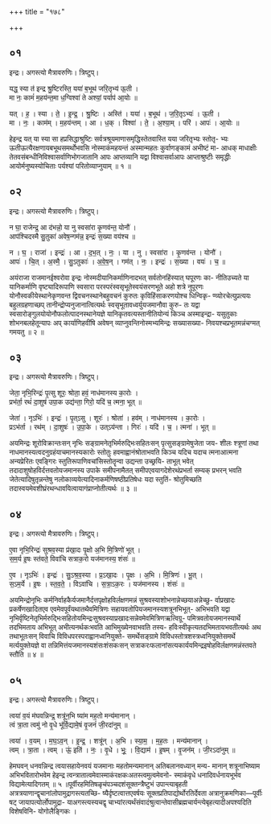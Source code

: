 +++
title = "१७८"

+++


## ०१
इन्द्रः। अगस्त्यो मैत्रावरुणिः। त्रिष्टुप्।

यद्ध॒ स्या त॑ इन्द्र श्रु॒ष्टिरस्ति॒ यया॑ ब॒भूथ॑ जरि॒तृभ्य॑ ऊ॒ती ।  
मा नः॒ कामं॑ म॒हय॑न्त॒मा ध॒ग्विश्वा॑ ते अश्यां॒ पर्याप॑ आ॒योः ॥

यत् । ह॒ । स्या । ते॒ । इ॒न्द्र॒ । श्रु॒ष्टिः । अस्ति॑ । यया॑ । ब॒भूथ॑ । ज॒रि॒तृऽभ्यः॑ । ऊ॒ती ।  
मा । नः॒ । काम॑म् । म॒हय॑न्तम् । आ । ध॒क् । विश्वा॑ । ते॒ । अ॒श्या॒म् । परि॑ । आपः॑ । आ॒योः ॥

हेइन्द्र यत् या स्या सा हप्रसिद्धाश्रुष्टिः सर्वत्रश्रूयमाणासमृद्धिस्तेतवास्ति यया जरितृभ्यः स्तोतृ- भ्यः ऊतीऊत्यैरक्षणायबभूथसमर्थोभवसि नोस्माकंमहयन्तं अस्मान्महतः कुर्वाणङ्कामं अभीष्टं मा- आधक् माधाक्षीः तेतवसंबन्धीनिविश्वासर्वाणिभोगजातानि आपः आप्तव्यानि यद्वा विश्वासर्वाआपः आप्ताश्रुष्टीः समृद्धीः आयोर्मनुष्यस्योचिताः पर्यश्यां परितोव्याप्नुयाम् ॥ १ ॥

## ०२
इन्द्रः। अगस्त्यो मैत्रावरुणिः। त्रिष्टुप्।

न घा॒ राजेन्द्र॒ आ द॑भन्नो॒ या नु स्वसा॑रा कृ॒णव॑न्त॒ योनौ॑ ।  
आप॑श्चिदस्मै सु॒तुका॑ अवेष॒न्गम॑न्न॒ इन्द्रः॑ स॒ख्या वय॑श्च ॥

न । घ॒ । राजा॑ । इन्द्रः॑ । आ । द॒भ॒त् । नः॒ । या । नु । स्वसा॑रा । कृ॒णव॑न्त । योनौ॑ ।  
आपः॑ । चि॒त् । अ॒स्मै॒ । सु॒ऽतुकाः॑ । अ॒वे॒ष॒न् । गम॑त् । नः॒ । इन्द्रः॑ । स॒ख्या । वयः॑ । च॒ ॥

अयंराजा राजमानईश्वरोवा इन्द्रः नोस्मदीयानिकर्माणिनादभत् सर्वतोनहिंस्यात् घपूरणः का- नीतिउच्यते या यानिकर्माणि वृष्ट्यादिरूपाणि स्वसारा परस्परंस्वसृभूतेस्वयंसरणभूते अहो शत्रे नुपूरणः योनौस्वकीयेस्थानेकृणवन्त द्विवचनस्थानेबहुवचनं कुरुतः कृविहिंसाकरणयोश्च धिन्विकृ- ण्व्योरचेत्युप्रत्ययः बहुलग्रहणाच्छप् तानीन्द्रोप्यनुजानात्वित्यर्थः स्वसृभूतावध्वर्युयजमानौवा कुरु- तः यद्वा स्वसारोङ्गुलयोयोनौफलोत्पादनस्थानेयज्ञे यानिकृतवत्यस्तानीतियोन्यं किञ्च अस्माइन्द्रा- यसुतुकाः शोभनबलहेतून्यापः अप् कार्याणिहवींषि अवेषन् व्याप्नुवन्तिनोस्मभ्यमिन्द्रः सख्यासख्या- निवयश्चप्रभूतमन्नंचग्मत् गमयतु ॥ २ ॥

## ०३
इन्द्रः। अगस्त्यो मैत्रावरुणिः। त्रिष्टुप्।

जेता॒ नृभि॒रिन्द्रः॑ पृ॒त्सु शूरः॒ श्रोता॒ हवं॒ नाध॑मानस्य का॒रोः ।  
प्रभ॑र्ता॒ रथं॑ दा॒शुष॑ उपा॒क उद्य॑न्ता॒ गिरो॒ यदि॑ च॒ त्मना॒ भूत् ॥

जेता॑ । नृऽभिः॑ । इन्द्रः॑ । पृ॒त्ऽसु । शूरः॑ । श्रोता॑ । हव॑म् । नाध॑मानस्य । का॒रोः ।  
प्रऽभ॑र्ता । रथ॑म् । दा॒शुषः॑ । उ॒पा॒के । उत्ऽय॑न्ता । गिरः॑ । यदि॑ । च॒ । त्मना॑ । भूत् ॥

अयमिन्द्रः शूरोविक्रान्तःसन् नृभिः सङ्ग्रामनेतृभिर्मरुद्भिःसहितःसन् पृत्सुसङ्ग्रामेषुजेता जय- शीलः श्त्रूणां तथा नाधमानस्यत्वदनुग्रहंयाचमानस्यकारोः स्तोतुः हवमाह्वानंश्रोताभवति किञ्च यदिच यदाच त्मनाआत्मना अन्यप्रेरितः एवङ्गिरः स्तुतिरूपाणिवचांसिस्तोतॄन्वा उद्यन्ता उच्छ्रयि- ताभूत् भवेत् तदादाशुषोहविर्दत्तवतोयजमानस्य उपाके समीपनामैतत् समीपएवयागदेशेरथंप्रभर्ता सम्यक् प्रभरन् भवति जेतेत्यादिषुतृन्नन्तेषु नलोकाव्ययेत्यादिनाकर्मणिषष्ठीप्रतिषेधः यदा स्तुतिं- श्रोतुमिच्छति तदास्वयमेवशीघ्रंरथन्धावयित्वायागंप्राप्नोतीत्यर्थः ॥ ३ ॥

## ०४
इन्द्रः। अगस्त्यो मैत्रावरुणिः। त्रिष्टुप्।

ए॒वा नृभि॒रिन्द्रः॑ सुश्रव॒स्या प्र॑खा॒दः पृ॒क्षो अ॒भि मि॒त्रिणो॑ भूत् ।  
स॒म॒र्य इ॒षः स्त॑वते॒ विवा॑चि सत्राक॒रो यज॑मानस्य॒ शंसः॑ ॥

ए॒व । नृऽभिः॑ । इन्द्रः॑ । सु॒ऽश्र॒व॒स्या । प्र॒ऽखा॒दः । पृ॒क्षः । अ॒भि । मि॒त्रिणः॑ । भू॒त् ।  
स॒ऽम॒र्ये । इ॒षः । स्त॒व॒ते॒ । विऽवा॑चि । स॒त्रा॒ऽक॒रः । यज॑मानस्य । शंसः॑ ॥

अयमिन्द्रोनृभिः कर्मनिर्वाहकैर्यजमानैर्दत्तपृक्षोहविर्लक्षणमन्नं सुश्रवस्याशोभनान्नेच्छयाअन्नेच्छु- र्वाप्रखादः प्रकर्षेणखादितएव एवमेवपूर्वंयथातथैवमित्रिणः सहायवतोपियजमानस्यशत्रूनभिभूत्- अभिभवति यद्वा नृभिर्वृष्टिनेतृभिर्मरुद्भिःसहितोयमिन्द्रःसुश्रवस्याप्रखादःसन्नेवमेवमित्रिणऋत्विग्रू- पमित्रवतोयजमानस्यार्थे तदभिमताय अभिभूत् अभीत्यनर्थकःभवति आभिमुख्येनवाभवति तस्य- हविःस्वीकृत्यतदभिमतायभवतीत्यर्थः अथ तथाभूतःसन् विवाचि विविधपरस्पराह्वानध्वनियुक्ते- समर्थेसङ्ग्रामे विविधस्तोत्रशस्त्रध्वनियुक्तेसमर्थे मर्त्ययुक्तेयज्ञे वा तन्निमित्तंयजमानस्यशंसःशंसकःसन् सत्राकरःफलानांसत्यकार्ययमिन्द्रइषोहविर्लक्षणमन्नंस्तवते स्तौति ॥ ४ ॥

## ०५
इन्द्रः। अगस्त्यो मैत्रावरुणिः। त्रिष्टुप्।

त्वया॑ व॒यं म॑घवन्निन्द्र॒ शत्रू॑न॒भि ष्या॑म मह॒तो मन्य॑मानान् ।  
त्वं त्रा॒ता त्वमु॑ नो वृ॒धे भू॑र्वि॒द्यामे॒षं वृ॒जनं॑ जी॒रदा॑नुम् ॥

त्वया॑ । व॒यम् । म॒घ॒ऽव॒न् । इ॒न्द्र॒ । शत्रू॑न् । अ॒भि । स्या॒म॒ । म॒ह॒तः । मन्य॑मानान् ।  
त्वम् । त्रा॒ता । त्वम् । ऊं॒ इति॑ । नः॒ । वृ॒धे । भूः॒ । वि॒द्याम॑ । इ॒षम् । वृ॒जन॑म् । जी॒रऽदा॑नुम् ॥

हेमघवन् धनवन्निन्द्र त्वयासहायेनवयं यजमानाः महतोमन्यमानान् अतिबलानवध्यान् मन्य- मानान् शत्रूनाभिष्याम अभिभवितारोभवेम हेइन्द्र त्वन्त्रातात्वमेवास्माकंरक्षकःअतस्त्वमुत्वमेवनो- स्माकंवृधे धनादिवर्धनायभूर्भव विद्यामेत्यादिगतम् ॥ ५ ॥पूर्वीरहमितिषळृचंपञ्चदशंसूक्तन्त्रैष्टुभं उपान्त्याबृहती अत्रत्रयाणान्द्वृचानांलोपामुद्रागस्त्यतच्छि- ष्यैर्दृष्टत्वात्तएवर्षयः सूक्तप्रतिपाद्योर्थोरतिर्देवता अत्रानुक्रमणिका—पूर्वीः षट् जायापत्योर्लोपामुद्रा- याअगस्त्यस्यचद्वृ चाभ्यांरत्यर्थंसंवादंश्रुत्वान्तेवासीब्रह्मचार्यन्त्येबृहत्यादीअपश्यदिति विशेषविनि- योगोलैङ्गिकः ।